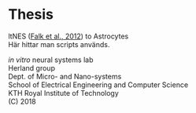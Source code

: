 # Thesis  
ltNES ([Falk et al., 2012](http://dx.doi.org/10.1371/journal.pone.0029597)) to Astrocytes  
Här hittar man scripts används.  




*in vitro* neural systems lab  
Herland group  
Dept. of Micro- and Nano-systems  
School of Electrical Engineering and Computer Science  
KTH Royal Institute of Technology  
(C) 2018  
